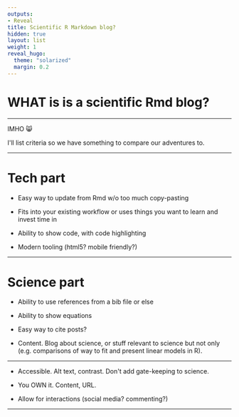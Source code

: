 ```yaml
---
outputs:
- Reveal
title: Scientific R Markdown blog?
hidden: true
layout: list
weight: 1
reveal_hugo:
  theme: "solarized"
  margin: 0.2
---
```


# WHAT is is a scientific Rmd blog?

---

IMHO :smile_cat:

I'll list criteria so we have something to compare our adventures to.

---

# Tech part

* Easy way to update from Rmd w/o too much copy-pasting

* Fits into your existing workflow or uses things you want to learn and invest time in

* Ability to show code, with code highlighting

* Modern tooling (html5? mobile friendly?)

---

# Science part

* Ability to use references from a bib file or else

* Ability to show equations

* Easy way to cite posts?

* Content. Blog about science, or stuff relevant to science but not only (e.g. comparisons of way to fit and present linear models in R).

---

* Accessible. Alt text, contrast. Don't add gate-keeping to science.

* You OWN it. Content, URL.

* Allow for interactions (social media? commenting?)

---